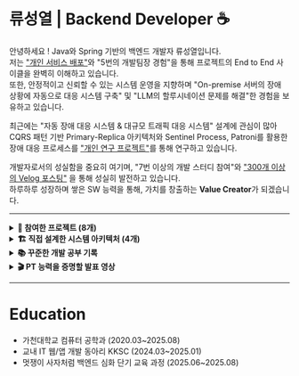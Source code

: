 # 류성열 | Backend Developer ☕️

안녕하세요 ! Java와 Spring 기반의 백엔드 개발자 류성열입니다.     
저는 ["개인 서비스 배포"](https://furtive-bard-509.notion.site/Healing-Space-Web-Service-14c83cc537b6801d92e8ec47ccfab4ab?pvs=4)와 "5번의 개발팀장 경험"을 통해 프로젝트의 End to End 사이클을 완벽히 이해하고 있습니다.    
또한, 안정적이고 신뢰할 수 있는 시스템 운영을 지향하며 "On-premise 서버의 장애 상황에 자동으로 대응 시스템 구축" 및 "LLM의 할루시네이션 문제를 해결"한 경험을 보유하고 있습니다. 

최근에는 "자동 장애 대응 시스템 & 대규모 트래픽 대응 시스템" 설계에 관심이 많아     
CQRS 패턴 기반 Primary-Replica 아키텍처와 Sentinel Process, Patroni를 활용한 장애 대응 프로세스를  ["개인 연구 프로젝트"](https://knotty-toast-80a.notion.site/26b1979809dd800681eff595e8dbe3bd?source=copy_link)를 통해 연구하고 있습니다.     



개발자로서의 성실함을 중요히 여기며, "7번 이상의 개발 스터디 참여"와 ["300개 이상의 Velog 포스팅"](https://velog.io/@rsy991225/posts)  을 통해 성실히 발전하고 있습니다.    
하루하루 성장하며 쌓은 SW 능력을 통해, 가치를 창출하는 **Value Creator**가 되겠습니다. 

----

<details>
<summary><strong>📂 참여한 프로젝트 (8개)</strong></summary>

<details>
<summary><strong>🦁 멋쟁이 사자처럼 최종 프로젝트 (2025.08.06 ~ 2025.08.26)</strong></summary>

<span style="color:gray">
1명의 PM, 2명의 기획자, 3명의 백엔드 개발자(Spring Boot)가 참여한 프로젝트입니다.<br>
Poc, 백엔드 개발, 개발 문서 정리 및 서비스 발표를 통해 팀의 최우수상 수상에 기여했습니다.
</span>

- [팀 저장소 링크](https://github.com/orgs/DungeonTalk/repositories)  
- [팀 문서화 링크](https://github.com/DungeonTalk/dungeontalk-backend/wiki)  
- [서비스 발표 영상](https://youtu.be/I0_8VHwtSKs)  

</details>

<details>
<summary><strong>🦁 멋쟁이 사자처럼 1차 프로젝트 (2025.07.07 ~ 2025.07.27)</strong></summary>

<span style="color:gray">
3명의 백엔드 개발자(Spring Boot)가 참여한 프로젝트입니다.<br>
팀장, 화면 설계서 & 프로토타입 제작, Web 개발, 백엔드 개발 및 서비스 발표를 통해 팀에 기여했습니다.
</span>

- [Web 저장소](https://github.com/News-Deliver/Web)  
- [BE 저장소](https://github.com/News-Deliver/Server)  
- [서비스 발표 영상](https://youtu.be/e8M7uNfBp1c)  
- [프로토타입](https://merry-crepe-479d93.netlify.app/)  
- [화면 설계서](https://www.figma.com/design/b742hXQtI8IqTM3iyirWzR/Untitled?node-id=0-1&p=f&t=BDVVaoSPTOQTkpMc-0)  

</details>

<details>
<summary><strong>📱 3차 학과 AI 애플리케이션 개발 프로젝트 (2025.03.01 ~ 2025.06.08)</strong></summary>

<span style="color:gray">
2명의 AI 개발자, 안드로이드 개발자, 풀스택 개발자(Node.JS), 백엔드 개발자(Spring Boot)가 참여한 프로젝트입니다.<br>
팀장, 화면 설계서 제작, 문서화(제안서, 설계서, WBS, 완료 보고서), 백엔드 개발 및 서비스 발표를 통해 팀의 프로젝트 성적 A+ 취득에 기여했습니다.
</span>

- [서비스 소개 페이지](https://faint-lavender-bab.notion.site/AI-Vengers-BookCalendar-AI-1d1bc068c52d8087b61fdf9677abf2b9?source=copy_link)  
- [화면 설계서](https://www.figma.com/design/ndspvub92U64eh9J2MDZSV/Untitled?node-id=0-1&p=f&t=kKi8mY0w6a20eyZM-0)  
- [BE 저장소](https://github.com/passionryu/BookCalendarServer)  

</details>

<details>
<summary><strong>🚀 Google Developer Group 해커톤 (2025.02.21 ~ 2025.02.22)</strong></summary>

<span style="color:gray">
기획자, 2명의 웹 개발자, 2명의 백엔드 개발자(Spring Boot)가 참여한 프로젝트입니다.<br>
백엔드 개발 및 Web 개발로 팀의 장려상 수상에 기여했습니다.
</span>

- [BE 저장소](https://github.com/passionryu/3rdwagle-team6-back)  
- [FE 저장소](https://github.com/passionryu/3rdwagle-team6-front)  

</details>


<details>
<summary><strong>🌿Healing Space 개인 프로젝트 (2025.01.01 ~ 2025.03.01)</strong></summary>

<span style="color:gray">
<br>React/Spring Boot 기반의 웹 서비스를 개발 후 Github Actions로 AWS에 배포한 경험을 통해 타 직무에 대한 이해도를 더욱 강화하였습니다.</br>
다음은 제 개인 프로젝트 🌿Healing Space🌿에 대한 자료 정리 입니다. 
</span>

- [BE 저장소](https://github.com/passionryu/Healing-Space-Back)
- [FE 저장소](https://github.com/passionryu/Healing-Space-Front)
- [서비스 링크](http://healing-space-front.s3-website.ap-northeast-2.amazonaws.com)
- [서비스 소개 Notion 페이지](https://furtive-bard-509.notion.site/Healing-Space-Web-Service-14c83cc537b6801d92e8ec47ccfab4ab?pvs=4)

</details>



<details>
<summary><strong>📱 2차 학과 AI 애플리케이션 개발 프로젝트 (2024.09.05 ~ 2024.11.07)</strong></summary>

<span style="color:gray">
2명의 AI 개발자, 안드로이드 개발자, 백엔드 개발자(Spring Boot)가 참여한 프로젝트입니다.<br>
팀장, 화면 설계서 제작, 문서화(제안서, 설계서, WBS, 완료 보고서), 백엔드 개발 및 서비스 발표를 통해 팀의 프로젝트 성적 A+ 취득에 기여했습니다.
</span>

- [팀 저장소](https://github.com/passionryu/Chat_Bot)  
- [화면 설계서](https://www.figma.com/design/N4NhMHsOaF8D7UD4v5BB2k/Untitled?t=kKi8mY0w6a20eyZM-0)  

</details>

<details>
<summary><strong>👥 개발 동아리 자체 홈페이지 개발 프로젝트 (2024.06.20 ~ 2024.08.30)</strong></summary>

<span style="color:gray">
총 22명 5개의 개발팀이 참여한 프로젝트입니다.<br>
PM 팀, FE팀, BE 1팀(회원 관리 시스템 개발팀), BE 2팀(커뮤니티 개발팀), BE 3팀(캘린더 & 알람 기능 개발팀)<br>
저는 이 중 BE 1팀 팀장을 역임하며, 팀 내/외부로 소통을 하며 기여했습니다.
</span>

- [BE 저장소](https://github.com/passionryu/StudentClub-WebPage)  

</details>

<details>
<summary><strong>📱 1차 학과 AI 애플리케이션 개발 프로젝트 (2023.09.01 ~ 2023.12.21)</strong></summary>

<span style="color:gray">
AI 개발자, 안드로이드 개발자, 2명의 IOT 개발자가 참여한 프로젝트입니다.<br>
팀장, 문서화(제안서, 설계서, WBS, 완료 보고서), IOT 개발 및 서비스 발표를 통해 팀의 프로젝트 성적 A+ 취득과 전체 28개 팀 중 최우수상을 수상하는 것에 기여했습니다.
</span>

- [팀 저장소](https://github.com/passionryu/Automatic-Reporting-App-AIOT-project)  

</details>

</details>
<details>
<summary><strong>🏗️ 직접 설계한 시스템 아키텍처 (4개)</strong></summary>

<table>
  <tr>
    <td align="center" valign="top" width="50%">
      <div style="border:1px solid #ccc; border-radius:10px; padding:10px; background-color:#f9f9f9;">
        <img src="https://github.com/user-attachments/assets/dab4479e-2b2b-4f9a-b435-d884b006343c" width="400" alt="힐링스페이스"/><br/>
        <b>힐링스페이스</b><br/>
        <a href="https://furtive-bard-509.notion.site/Healing-Space-Web-Service-14c83cc537b6801d92e8ec47ccfab4ab?pvs=4">Notion Page</a>
      </div>
    </td>
    <td align="center" valign="top" width="50%">
      <div style="border:1px solid #ccc; border-radius:10px; padding:10px; background-color:#f9f9f9;">
        <img src="https://github.com/user-attachments/assets/d4f92419-4038-4f52-9652-f36378cbac7d" width="400" alt="북캘린더"/><br/>
        <b>북캘린더</b><br/>
        <a href="https://faint-lavender-bab.notion.site/AI-Vengers-BookCalendar-AI-1d1bc068c52d8087b61fdf9677abf2b9?source=copy_link">Notion Page</a>
      </div>
    </td>
  </tr>
  <tr>
    <td align="center" valign="top" width="50%">
      <div style="border:1px solid #ccc; border-radius:10px; padding:10px; background-color:#f9f9f9;">
        <img src="https://github.com/user-attachments/assets/8be56188-2a33-40a5-8b31-cd35835189d4" width="400" alt="멋쟁이 뉴스 배달부"/><br/>
        <b>멋쟁이 뉴스 배달부</b><br/>
        <a href="https://github.com/News-Deliver/Server">GitHub Repository</a>
      </div>
    </td>
    <td align="center" valign="top" width="50%">
      <div style="border:1px solid #ccc; border-radius:10px; padding:10px; background-color:#f9f9f9;">
        <img src="https://github.com/user-attachments/assets/0e0465c4-dca6-4af2-8c58-1d1d355f002a" width="400" alt="던전톡"/><br/>
        <b>던전톡</b><br/>
        <a href="https://github.com/DungeonTalk/dungeontalk-backend">GitHub Repository</a>
      </div>
    </td>
  </tr>
</table>

</details>


<details>
<summary><strong>📚 꾸준한 개발 공부 기록</strong></summary>

- [✍️ 300편 이상 작성한 Velog 개발 블로그](https://velog.io/@rsy991225/posts)  
- [🚀 대규모 트래픽 개인 연구 프로젝트 기록 Notion 페이지](https://knotty-toast-80a.notion.site/26b1979809dd800681eff595e8dbe3bd?source=copy_link)  
- [☁️ AWS 공부 기록](https://held-frigate-d9c.notion.site/AWS-19a54503738d80b0b809d12dc46b5083?source=copy_link)  
- [💻 전공생들과 함께 한 PT 기반 CS 스터디 기록](https://github.com/Gachon-CS-Study/CS-Study)

</details>


<details>
<summary><strong>🎬 PT 능력을 증명할 발표 영상</strong></summary>

<ul>
  <li>📽️ <a href="https://youtu.be/I0_8VHwtSKs" target="_blank" rel="noopener noreferrer">PPT 87 page 암기 후, 실무진 앞에서 AI 게임 서비스를 발표하는 영상</a></li>
  <li>📰 <a href="https://youtu.be/e8M7uNfBp1c" target="_blank" rel="noopener noreferrer">카카오톡 기반의 뉴스 전송 웹 서비스 발표 영상</a></li>
</ul>

</details>


----

# Education 
* 가천대학교 컴퓨터 공학과 (2020.03~2025.08)
* 교내 IT 웹/앱 개발 동아리 KKSC (2024.03~2025.01)
* 멋쟁이 사자처럼 백엔드 심화 단기 교육 과정 (2025.06~2025.08)


